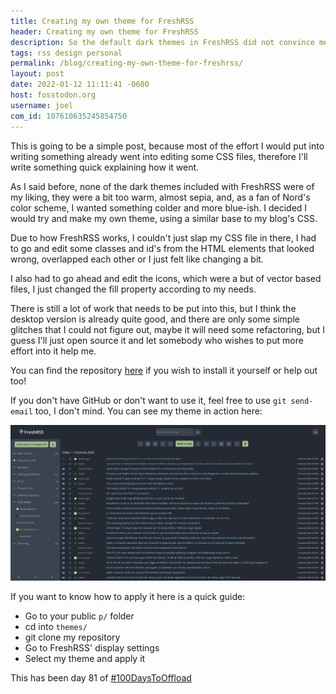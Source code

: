 ```yaml
---
title: Creating my own theme for FreshRSS
header: Creating my own theme for FreshRSS
description: So the default dark themes in FreshRSS did not convince me, so I decided to create my own.
tags: rss design personal
permalink: /blog/creating-my-own-theme-for-freshrss/
layout: post
date: 2022-01-12 11:11:41 -0600
host: fosstodon.org
username: joel
com_id: 107610635245854750
---
```


This is going to be a simple post, because most of the effort I would put into writing something already went into editing some CSS files, therefore I'll write something quick explaining how it went.

As I said before, none of the dark themes included with FreshRSS were of my liking, they were a bit too warm, almost sepia, and, as a fan of Nord's color scheme, I wanted something colder and more blue-ish. I decided I would try and make my own theme, using a similar base to my blog's CSS.

Due to how FreshRSS works, I couldn't just slap my CSS file in there, I had to go and edit some classes and id's from the HTML elements that looked wrong, overlapped each other or I just felt like changing a bit.

I also had to go ahead and edit the icons, which were a but of vector based files, I just changed the fill property according to my needs.

There is still a lot of work that needs to be put into this, but I think the desktop version is already quite good, and there are only some simple glitches that I could not figure out, maybe it will need some refactoring, but I guess I'll just open source it and let somebody who wishes to put more effort into it help me.

You can find the repository [here](https://github.com/joelchrono12/freshrss-nord-theme) if you wish to install it yourself or help out too!

If you don't have GitHub or don't want to use it, feel free to use `git send-email` too, I don't mind. You can see my theme in action here:

![Nord theme for FreshRSS](/assets/img/blogs/2022-01-12-freshrss-nord-theme.png)

If you want to know how to apply it here is a quick guide:

* Go to your public `p/` folder
* cd into `themes/`
* git clone my repository
* Go to FreshRSS' display settings
* Select my theme and apply it

This has been day 81 of [#100DaysToOffload](https://100daystooffload.com)

